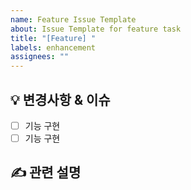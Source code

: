 ```yaml
---
name: Feature Issue Template
about: Issue Template for feature task
title: "[Feature] "
labels: enhancement
assignees: ""
---
```


## 💡 변경사항 & 이슈

- [ ] 기능 구현
- [ ] 기능 구현

## ✍️ 관련 설명

<br>
